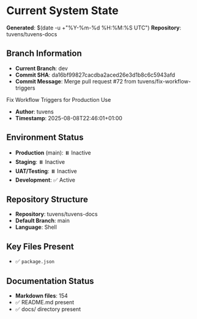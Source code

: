 # Current System State
**Generated**: $(date -u +"%Y-%m-%d %H:%M:%S UTC")
**Repository**: tuvens/tuvens-docs

## Branch Information
- **Current Branch**: dev
- **Commit SHA**: da16bf99827cacdba2aced26e3d1b8c6c5943afd
- **Commit Message**: Merge pull request #72 from tuvens/fix-workflow-triggers

Fix Workflow Triggers for Production Use
- **Author**: tuvens
- **Timestamp**: 2025-08-08T22:46:01+01:00

## Environment Status
- **Production** (main): ⏸️ Inactive
- **Staging**: ⏸️ Inactive
- **UAT/Testing**: ⏸️ Inactive
- **Development**: ✅ Active

## Repository Structure
- **Repository**: tuvens/tuvens-docs
- **Default Branch**: main
- **Language**: Shell

## Key Files Present
- ✅ `package.json`

## Documentation Status
- **Markdown files**: 154
- ✅ README.md present
- ✅ docs/ directory present
